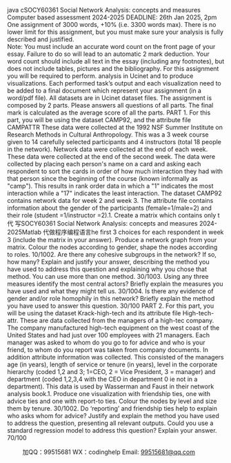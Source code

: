 java cSOCY60361 Social Network Analysis: concepts and measures Computer based assessment 2024-2025 
DEADLINE: 26th Jan 2025, 2pm 
One assignment of 3000 words, +10% (i.e. 3300 words max). There is no lower limit for this assignment, but you must make sure your analysis is fully described and justified.  
Note: You must include an accurate word count on the front page of your essay. Failure to do so will lead to an automatic 2 mark deduction. 
Your word count should include all text in the essay (including any footnotes), but does not include tables, pictures and the bibliography. 
For this assignment you will be required to perform. analysis in Ucinet and to produce visualizations. Each performed task’s output and each visualization need to be added to a final document which represent your assignment (in a word/pdf file).
All datasets are in Ucinet dataset files.
The assignment is composed by 2 parts. Please answers all questions of all parts. The final mark is calculated as the average score of all the parts. 
PART 1. 
For this part, you will be using the dataset CAMP92, and the attribute file CAMPATTR
These data were collected at the 1992 NSF Summer Institute on Research Methods in Cultural Anthropology. This was a 3 week course given to 14 carefully selected participants and 4 instructors (total 18 people in the network). Network data were collected at the end of each week. These data were collected at the end of the second week. The data were collected by placing each person's name on a card and asking each respondent to sort the cards in order of how much interaction they had with that person since the beginning of the course (known informally as "camp"). This results in rank order data in which a "1" indicates the most interaction while a "17" indicates the least interaction.
The dataset CAMP92 contains network data for week 2 and week 3. The attribute file contains information about the gender of the participants (female=1/male=2) and their role (student =1/instructor =2).1.   Create a matrix which contains only t代 写SOCY60361 Social Network Analysis: concepts and measures 2024-2025Matlab
代做程序编程语言he first 3 choices for each respondent in week 3 (include the matrix in your answer). Produce a network graph from your matrix. Colour the nodes according to gender, shape the nodes according to roles. 10/1002.   Are there any cohesive subgroups in the network? If so, how many? Explain and justify your answer, describing the method you have used to address this question and explaining why you chose that method. You can use more than one method. 30/1003.   Using any three measures identify the most central actors? Briefly explain the measures you have used and what they might tell us. 30/1004.   Is there any evidence of gender and/or role homophily in this network? Briefly explain the method you have used to answer this question. 30/100
PART 2. 
For this part, you will be using the dataset Krack-high-tech and its attribute file High-tech-attr.
These are data collected from the managers of a high-tec company. The company manufactured high-tech equipment on the west coast of the United States and had just over 100 employees with 21 managers. Each manager was asked to whom do you go to for advice and who is your friend, to whom do you report was taken from company documents. In addition attribute information was collected. This consisted of the managers age (in years), length of service or tenure (in years), level in the corporate hierarchy (coded 1,2 and 3; 1=CEO, 2 = Vice President, 3 = manager) and department (coded 1,2,3,4 with the CEO in department 0 ie not in a department). This data is used by Wasserman and Faust in their network analysis book.1.   Produce one visualization with friendship ties, one with advice ties and one with report-to ties. Colour the nodes by level and size them by tenure. 30/1002.   Do ‘reporting’ and friendship ties help to explain who asks whom for advice? Justify and explain the method you have used to address the question, presenting all relevant outputs. Could you use a standard regression model to address this question? Explain your answer. 70/100





         
加QQ：99515681  WX：codinghelp  Email: 99515681@qq.com
